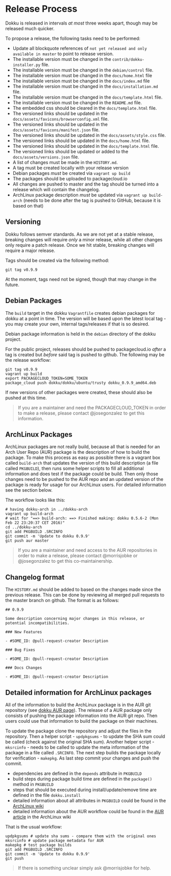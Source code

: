 # Release Process

Dokku is released in intervals *at most* three weeks apart, though may be released much quicker.

To propose a release, the following tasks need to be performed:

- Update all blockquote references of `not yet released and only available in master` to point to release version.
- The installable version must be changed in the `contrib/dokku-installer.py` file.
- The installable version must be changed in the `debian/control` file.
- The installable version must be changed in the `docs/home.html` file
- The installable version must be changed in the `docs/index.md` file
- The installable version must be changed in the `docs/installation.md` file.
- The installable version must be changed in the `docs/template.html` file.
- The installable version must be changed in the `README.md` file.
- The embedded css should be cleared in the `docs/template.html` file.
- The versioned links should be updated in the `docs/assets/favicons/browserconfig.xml` file.
- The versioned links should be updated in the `docs/assets/favicons/manifest.json` file.
- The versioned links should be updated in the `docs/assets/style.css` file.
- The versioned links should be updated in the `docs/home.html` file.
- The versioned links should be updated in the `docs/template.html` file.
- The versioned links should be updated or added to the `docs/assets/versions.json` file.
- A list of changes must be made in the `HISTORY.md`.
- A tag must be created locally with your release version
- Debian packages *must* be created via `vagrant up build`
- The packages should be uploaded to packagecloud.io
- All changes are pushed to master and the tag should be turned into a release which will contain the changelog.
- ArchLinux package description *must* be updated via `vagrant up build-arch` (needs to be done after the tag is pushed to GitHub, because it is based on that)

## Versioning

Dokku follows semver standards. As we are not yet at a stable release, breaking changes will require *only* a minor release, while all other changes only require a patch release. Once we hit stable, breaking changes will require a major release.

Tags should be created via the following method:

```shell
git tag v0.9.9
```

At the moment, tags need not be signed, though that may change in the future.

## Debian Packages

The `build` target in the dokku `Vagrantfile` creates debian packages for dokku at a point in time. The version will be based upon the latest local tag - you may create your own, internal tags/releases if that is so desired.

Debian package information is held in the `debian` directory of the dokku project.

For the public project, releases should be pushed to packagecloud.io *after* a tag is created but *before* said tag is pushed to github. The following may be the release workflow:


```shell
git tag v0.9.9
vagrant up build
export PACKAGECLOUD_TOKEN=SOME_TOKEN
package_cloud push dokku/dokku/ubuntu/trusty dokku_0.9.9_amd64.deb
```

If new versions of other packages were created, these should also be pushed at this time.

> If you are a maintainer and need the PACKAGECLOUD_TOKEN in order to make a release, please contact @josegonzalez to get this information.

## ArchLinux Packages

ArchLinux packages are not really build, because all that is needed for an Arch User Repo (AUR) package is the description of how to build the package. To make this process as easy as possible there is a vagrant box called `build-arch` that updates the version of this build description (a file called `PKGBUILD`), then runs some helper scripts to fill all additional information and does test if the package could be build. Then only those changes need to be pushed to the AUR repo and an updated version of the package is ready for usage for our ArchLinux users. For detailed information see the section below.

The workflow looks like this:

```shell
# having dokku-arch in ../dokku-arch
vagrant up build-arch
# wait for "==> build-arch: ==> Finished making: dokku 0.5.6-2 (Mon Feb 22 23:20:37 CET 2016)"
cd ../dokku-arch
git add PKGBUILD .SRCINFO
git commit -m 'Update to dokku 0.9.9'
git push aur master
```

> If you are a maintainer and need access to the AUR repositories in order to make a release, please contact @morrisjobke or @josegonzalez to get this co-maintainership.

## Changelog format

The `HISTORY.md` should be added to based on the changes made since the previous release. This can be done by reviewing all merged pull requests to the master branch on github. The format is as follows:

```
## 0.9.9

Some description concerning major changes in this release, or potential incompatibilities.

### New Features

- #SOME_ID: @pull-request-creator Description

### Bug Fixes

- #SOME_ID: @pull-request-creator Description

### Docs Changes

- #SOME_ID: @pull-request-creator Description
```

## Detailed information for ArchLinux packages

All of the information to build the ArchLinux package is in the AUR git repository (see [dokku AUR page](https://aur.archlinux.org/packages/dokku/)). The release of a AUR package only consists of pushing the package information into the AUR git repo. Then users could use that information to build the package on their machines.

To update the package clone the repository and adjust the files in the repository. Then a helper script - `updpkgsums` - to update the SHA sum could  be called (check against the original SHA sum). Another helper script - `mksrcinfo` - needs to be called to update the meta information of the package in a file called `.SRCINFO`. The next step builds the package locally for verification - `makepkg`. As last step commit your changes and push the commit.

* dependencies are defined in the `depends` attribute in `PKGBUILD`
* build steps during package build time are defined in the `package()` method in `PKGBUILD`
* steps that should be executed during install/update/remove time are defined in the file `dokku.install`
* detailed information about all attributes in `PKGBUILD` could be found in the [ArchLinux wiki](https://wiki.archlinux.org/index.php/PKGBUILD)
* detailed information about the AUR workflow could be found in the [AUR article](https://wiki.archlinux.org/index.php/Arch_User_Repository) in the ArchLinux wiki

That is the usual workflow:

```shell
updpkgsums # update sha sums - compare them with the original ones
mksrcinfo # update package metadata for AUR
makepkg # test package builds
git add PKGBUILD .SRCINFO
git commit -m 'Update to dokku 0.9.9'
git push
```

> If there is something unclear simply ask @morrisjobke for help.
